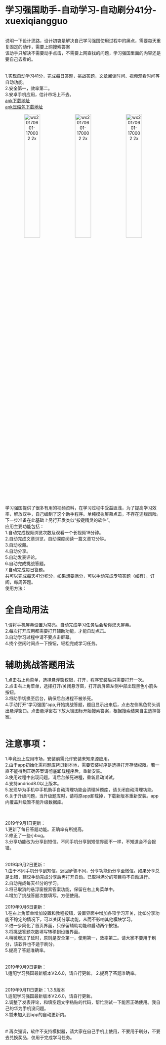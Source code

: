 # 学习强国助手-自动学习-自动刷分41分-xuexiqiangguo

<br>
说明一下设计思路，设计初衷是解决自己学习强国使用过程中的痛点，需要每天重复固定的动作，需要上网搜索答案<br>
该助手只解决不需要动手点击，不需要上网查找的问题，学习强国里面的内容还是要自己去看的。<br>
<br>
<br>
1.实现自动学习41分，完成每日答题，挑战答题，文章阅读时间、视频观看时间等自动功能。<br>
2.安全第一，效率第二。<br>
3.安卓手机应用，估计市场上不去。<br>
<a href="https://raw.githubusercontent.com/studyhelperhelper/studyhelper/master/studyhelper.apk">apk下载地址</a><br/>
<a href="https://raw.githubusercontent.com/studyhelperhelper/studyhelper/master/studyhelper.rar">apk压缩包下载地址</a><br/>


<p align="center">
<img width=32% alt="wx20170601-170002 2x" src="slt001.jpg"> <img width=32% alt="wx20170601-170002 2x" src="slt003.jpg">  <img width=32% alt="wx20170601-170002 2x" src="slt004.jpg">
</p>

学习强国提供了很多有用的视频资料，在学习过程中受益匪浅，为了提高学习效率，解放双手，自己编制了这个助手程序。单纯模拟屏幕点击，不存在违规风险。下一步准备在此基础上另行开发类似“按键精灵的软件”。<br>
应用主要功能包括：<br>
1.自动完成视频浏览次数及观看一个长视频18分钟。<br>
2.自动完成文章浏览，自动深度阅读一篇文章12分钟。<br>
3.自动收藏。<br>
4.自动分享。<br>
5.自动发表评论。<br>
6.自动完成挑战答题。<br>
7.自动完成每日答题。<br>
共可以完成每天41分积分，如果想要满分，可以手动完成专项答题（如有），订阅，每周答题。<br>
使用方法：<br>
# 全自动用法<br>
1.请将手机屏幕设置为常亮。自动完成学习任务后会帮你熄灭屏幕。<br>
2.每次打开应用都需要打开辅助功能，才能自动点击。<br>
3.自动学习过程中请不要点击屏幕。<br>
4.找个空闲时间点一下按钮，轻松完成学习任务。<br>
# 辅助挑战答题用法<br>
1.点击右上角菜单，选择悬浮窗权限，打开，程序安装后只需要打开一次。<br>
2.点击右上角菜单，选择打开/关闭悬浮窗，打开后屏幕左侧中部出现黑色小箭头按钮。<br>
3.将助手切换至后台，确保后台进程不被杀死。<br>
4.手动打开“学习强国”app,开始挑战答题，题目显示出来后，点击左侧黑色箭头调出悬浮窗口。点击悬浮窗右下放大镜图标开始搜索答案，根据搜索结果自主选择答案。<br><br>
# 注意事项：<br>
1.毕竟没上应用市场，安装前需允许安装未知来源应用。<br>
2.由于app初始化需将题库拷贝到本地，需要安装程序是选择打开存储权限。若一直不能得到正确答案请彻底卸载程序后，重新安装。<br>
3.使用过程中出现问题，请后台杀死进程，重新启动试试。<br>
4.支持andriod8.0以上版本。<br>
5.发现华为手机中手机助手自动清理功能会清理掉题库，请关闭自动清理功能。<br>
6.关于升级问题，当升级题库时，请将原app卸载掉，下载新版本重新安装。app内覆盖升级暂不能升级数据库。<br>

<br>
<br>
2019年9月1日更新：<br>
1.更新了每日答题功能。正确率有所提高。<br>
2.修正了一些小bug。<br>
3.分享功能改为分享到短信。不同手机分享到短信界面不一样，不知道会不会报错。<br>
<br><br>
2019年9月2日更新：<br>
1.由于不同手机分享到短信，返回步骤不同，分享功能仍分享至微信。如果分享总是出错，建议手动完成分享后再打开自动。已取得满分的项目将不自动进行。<br>
2.自动完成每天41分的学习。<br>
3.将已取消的悬浮窗搜索答案功能，保留在右上角菜单中。<br>
4.增加了挑战答题次数填写。方便使用。
<br><br>
2019年9月6日更新：<br>
1.在右上角菜单增加设置和教程按钮，设置界面中增加各项学习开关，比如分享功能不稳定的情况下，可以关闭分享功能，从而不影响其他模块学习。<br>
2.进一步简化了首页界面，只保留辅助功能和启动两个按钮。<br>
3.将挑战答题次数填写转移到设置界面。<br>
4.稍微增加了延时，原则是安全第一，使用第一，效率第二。请大家不要用于刷分，该软件也不适于刷分。<br>
5.提高了答题准确率。<br>
<br>
<br>
2019年9月9日更新：<br>
1.适配学习强国最新版本V2.6.0，请自行更新。
2.提高了答题准确率。<br>
<br>
<br>
2019年9月11日更新：1.3.5版本<br>
1.适配学习强国最新版本V2.6.0，请自行更新。<br>
2.调整了发表评论，和填空题文字粘贴的代码，帮忙测试一下能否正确使用。我自己的华为手机没问题。<br>
3.暂未加入到app的自动更新内。<br>
<br>
<br>
# 再次强调，软件不支持模拟器，请大家在自己手机上使用，不要用于刷分，不要去兑换奖品，仅用于完成学习任务。<br>
